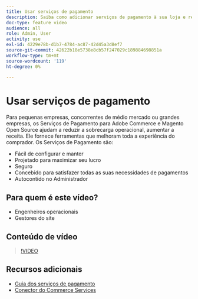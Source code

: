 ```yaml
---
title: Usar serviços de pagamento
description: Saiba como adicionar serviços de pagamento à sua loja e reduzir a sobrecarga operacional, aumentar a receita e melhorar toda a experiência do comprador.
doc-type: feature video
audience: all
role: Admin, User
activity: use
exl-id: 4229e78b-d1b7-4784-ac87-42d45a3d8ef7
source-git-commit: 42622b18e5738e8cb57f247029c189884698851a
workflow-type: tm+mt
source-wordcount: '119'
ht-degree: 0%

---
```


# Usar serviços de pagamento

Para pequenas empresas, concorrentes de médio mercado ou grandes empresas, os Serviços de Pagamento para Adobe Commerce e Magento Open Source ajudam a reduzir a sobrecarga operacional, aumentar a receita. Ele fornece ferramentas que melhoram toda a experiência do comprador. Os Serviços de Pagamento são:

- Fácil de configurar e manter
- Projetado para maximizar seu lucro
- Seguro
- Concebido para satisfazer todas as suas necessidades de pagamentos
- Autocontido no Administrador

## Para quem é este vídeo?

- Engenheiros operacionais
- Gestores do site

## Conteúdo de vídeo

>[!VIDEO](https://video.tv.adobe.com/v/343990?quality=12&learn=on)

## Recursos adicionais

- [Guia dos serviços de pagamento](https://experienceleague.adobe.com/docs/commerce-merchant-services/payment-services/guide-overview.html)
- [Conector do Commerce Services](https://experienceleague.adobe.com/docs/commerce-merchant-services/user-guides/integration-services/saas.html)
